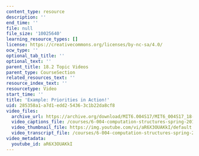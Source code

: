 ```yaml
---
content_type: resource
description: ''
end_time: ''
file: null
file_size: '10025640'
learning_resource_types: []
license: https://creativecommons.org/licenses/by-nc-sa/4.0/
ocw_type: ''
optional_tab_title: ''
optional_text: ''
parent_title: 18.2 Topic Videos
parent_type: CourseSection
related_resources_text: ''
resource_index_text: ''
resourcetype: Video
start_time: ''
title: 'Example: Priorities in Action!'
uid: 285358a1-a7d1-edd2-5436-3c1b22da8cf8
video_files:
  archive_url: https://archive.org/download/MIT6.004S17/MIT6_004S17_18-02-07_300k.mp4
  video_captions_file: /courses/6-004-computation-structures-spring-2017/e4b291ce16505830bea24fc460ef9763_aR6X3OUAKkI.vtt
  video_thumbnail_file: https://img.youtube.com/vi/aR6X3OUAKkI/default.jpg
  video_transcript_file: /courses/6-004-computation-structures-spring-2017/e478adf5a133deae8547c708f2c3c1c3_aR6X3OUAKkI.pdf
video_metadata:
  youtube_id: aR6X3OUAKkI
---
```


